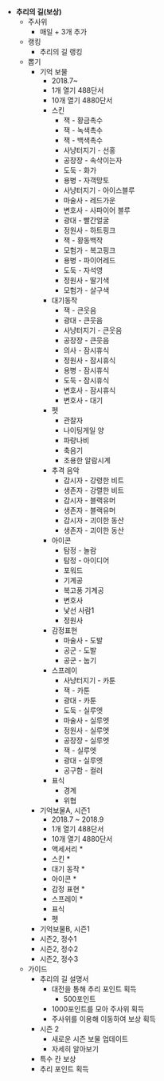 * **추리의 길(보상)** 
    * 주사위
      * 매일 + 3개 추가
    * 랭킹
      * 추리의 길 랭킹
    * 뽑기
      * 기억 보물
        * 2018.7~
        * 1개 열기 488단서
        * 10개 열기 4880단서
        * 스킨
          * 잭 - 황금촉수
          * 잭 - 녹색촉수
          * 잭 - 백색촉수
          * 사냥터지기 - 선홍
          * 공장장 - 속삭이는자
          * 도둑 - 화가
          * 용병 - 자객망토
          * 사냥터지기 - 아이스블루
          * 마술사 - 레드가운
          * 변호사 - 사파이어 블루
          * 광대 - 빨간얼굴
          * 정원사 - 하트핑크
          * 잭 - 황동백작
          * 모험가 - 복고핑크
          * 용병 - 파이어레드
          * 도둑 - 자석영
          * 정원사 - 딸기색
          * 모험가 - 살구색
        * 대기동작
          * 잭 - 큰웃음
          * 광대 - 큰웃음
          * 사냥터지기 - 큰웃음
          * 공장장 - 큰웃음
          * 의사 - 잠시휴식
          * 정원사 - 잠시휴식
          * 용병 - 잠시휴식
          * 도둑 - 잠시휴식
          * 변호사 - 잠시휴식
          * 변호사 - 대기
        * 펫
          * 관찰자
          * 나이팅게일 양
          * 파랑나비
          * 축음기
          * 조용한 알람시계
        * 추격 음악
          * 감시자 - 강령한 비트
          * 생존자 - 강렬한 비트
          * 감시자 - 블랙유머
          * 생존자 - 블랙유머
          * 감시자 - 괴이한 동산
          * 생존자 - 괴이한 동산
        * 아이콘
          * 탐정 - 놀람
          * 탐정 - 아이디어
          * 포워드
          * 기계공
          * 복고풍 기계공
          * 변호사
          * 낯선 사람1
          * 정원사
        * 감정표현
          * 마술사 - 도발
          * 공군 - 도발
          * 공군 - 눕기
        * 스프레이
          * 사냥터지기 - 카툰
          * 잭 - 카툰
          * 광대 - 카툰
          * 도둑 - 실루엣
          * 마술사 - 실루엣
          * 정원사 - 실루엣
          * 공장장 - 실루엣
          * 잭 - 실루엣
          * 광대 - 실루엣
          * 공구함 - 컬러
        * 표식
          * 경계
          * 위협
      * 기억보물A, 시즌1
        * 2018.7 ~ 2018.9
        * 1개 열기 488단서
        * 10개 열기 4880단서
        * 액세서리
          * 
        * 스킨
          *
        * 대기 동작
          *
        * 아이콘
          *
        * 감정 표현
          *
        * 스프레이
          *
        * 표식
        * 펫
      * 기억보물B, 시즌1
      * 시즌2, 정수1
      * 시즌2, 정수2
      * 시즌2, 정수3
    * 가이드
      * 추리의 길 설명서
        * 대전을 통해 추리 포인트 획득
          * 500포인트
        * 1000포인트를 모아 주사위 획득
        * 주사위를 이용해 이동하여 보상 획득
      * 시즌 2
        * 새로운 시즌 보물 업데이트
        * 자세히 알아보기
      * 특수 칸 보상
      * 추리 포인트 획득 
